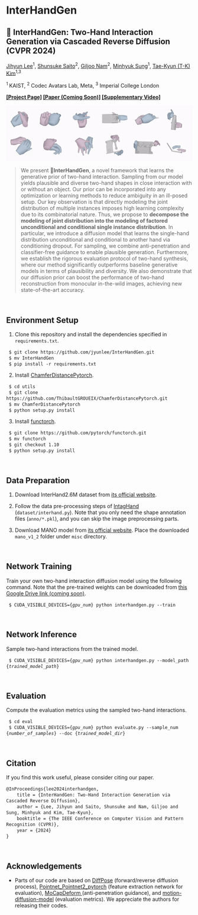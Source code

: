 # InterHandGen

## 🤝 InterHandGen: Two-Hand Interaction Generation via Cascaded Reverse Diffusion (CVPR 2024) ##

[Jihyun Lee](https://jyunlee.github.io/)<sup>1</sup>, [Shunsuke Saito](https://shunsukesaito.github.io/)<sup>2</sup>, [Giljoo Nam](https://sites.google.com/view/gjnam)<sup>2</sup>, [Minhyuk Sung](https://mhsung.github.io/)<sup>1</sup>, [Tae-Kyun (T-K) Kim](https://sites.google.com/view/tkkim/home)<sup>1,3</sup>

<sup>1 </sup>KAIST,  <sup>2</sup> Codec Avatars Lab, Meta,  <sup>3</sup> Imperial College London

**[\[Project Page\]](https://jyunlee.github.io/projects/interhandgen/) [\[Paper (Coming Soon)\]](https://github.com/jyunlee/InterHandGen) [\[Supplementary Video\]](https://youtu.be/DMGuQnHB5fg?feature=shared)**

<p align="center">
  <img src="teaser.gif" alt="animated" width="1000px"/>
</p>


> We present 🤝**InterHandGen**, a novel framework that learns the generative prior of two-hand interaction. Sampling from our model yields plausible and diverse two-hand shapes in close interaction with or without an object. Our prior can be incorporated into any optimization or learning methods to reduce ambiguity in an ill-posed setup. Our key observation is that directly modeling the joint distribution of multiple instances imposes high learning complexity due to its combinatorial nature. Thus, we propose to **decompose the modeling of joint distribution into the modeling of factored unconditional and conditional single instance distribution**. In particular, we introduce a diffusion model that learns the single-hand distribution unconditional and conditional to another hand via conditioning dropout. For sampling, we combine anti-penetration and classifier-free guidance to enable plausible generation. Furthermore, we establish the rigorous evaluation protocol of two-hand synthesis, where our method significantly outperforms baseline generative models in terms of plausibility and diversity. We also demonstrate that our diffusion prior can boost the performance of two-hand reconstruction from monocular in-the-wild images, achieving new state-of-the-art accuracy.

&nbsp;

## Environment Setup  

1. Clone this repository and install the dependencies specified in `requirements.txt`.

<pre><code> $ git clone https://github.com/jyunlee/InterHandGen.git
 $ mv InterHandGen
 $ pip install -r requirements.txt </pre></code>

2. Install [ChamferDistancePytorch](https://github.com/ThibaultGROUEIX/ChamferDistancePytorch).

<pre><code> $ cd utils
 $ git clone https://github.com/ThibaultGROUEIX/ChamferDistancePytorch.git
 $ mv ChamferDistancePytorch
 $ python setup.py install </pre></code>

3. Install [functorch](https://github.com/pytorch/functorch).

 <pre><code> $ git clone https://github.com/pytorch/functorch.git
 $ mv functorch
 $ git checkout 1.10
 $ python setup.py install </pre></code>

&nbsp;

## Data Preparation 

1. Download InterHand2.6M dataset from [its official website](https://mks0601.github.io/InterHand2.6M/). 

2. Follow the data pre-processing steps of [IntagHand](https://github.com/Dw1010/IntagHand) (`dataset/interhand.py`). Note that you only need the shape annotation files (`anno/*.pkl`), and you can skip the image preprocessing parts.

3. Download MANO model from [its official website](https://mano.is.tue.mpg.de/). Place the downloaded `mano_v1_2` folder under `misc` directory.

   &nbsp;

## Network Training

Train your own two-hand interaction diffusion model using the following command. Note that the pre-trained weights can be downloaded from [this Google Drive link (coming soon)](https://drive.google.com/drive/folders/1Kpoj1WW37hHvYgvhkwfmxNZVgPlyaApQ?usp=sharing). 

<pre><code> $ CUDA_VISIBLE_DEVICES={<i>gpu_num</i>} python interhandgen.py --train </pre></code>

&nbsp;

## Network Inference

Sample two-hand interactions from the trained model. 

<pre><code> $ CUDA_VISIBLE_DEVICES={<i>gpu_num</i>} python interhandgen.py --model_path {<i>trained_model_path</i>} </pre></code>

&nbsp;

## Evaluation

Compute the evaluation metrics using the sampled two-hand interactions.

<pre><code> $ cd eval
 $ CUDA_VISIBLE_DEVICES={<i>gpu_num</i>} python evaluate.py --sample_num {<i>number_of_samples</i>} --doc {<i>trained_model_dir</i>} </pre></code>

&nbsp;

## Citation

If you find this work useful, please consider citing our paper.

```
@InProceedings{lee2024interhandgen,
    title = {InterHandGen: Two-Hand Interaction Generation via Cascaded Reverse Diffusion},
    author = {Lee, Jihyun and Saito, Shunsuke and Nam, Giljoo and Sung, Minhyuk and Kim, Tae-Kyun},
    booktitle = {The IEEE Conference on Computer Vision and Pattern Recognition (CVPR)},
    year = {2024}
}
```

&nbsp;

## Acknowledgements

 - Parts of our code are based on [DiffPose](https://github.com/GONGJIA0208/Diffpose) (forward/reverse diffusion process), [Pointnet_Pointnet2_pytorch](https://github.com/yanx27/Pointnet_Pointnet2_pytorch) (feature extraction network for evaluation), [MoCapDeform ](https://github.com/Malefikus/MoCapDeform) (anti-penetration guidance), and [motion-diffusion-model](https://github.com/GuyTevet/motion-diffusion-model) (evaluation metrics). We appreciate the authors for releasing their codes.

